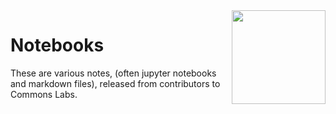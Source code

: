 <img src="https://thomascountz.com/assets/commonslabslogo.jpg" align="right" width="150px">

# Notebooks

These are various notes, (often jupyter notebooks and markdown files), released from contributors to Commons Labs.
